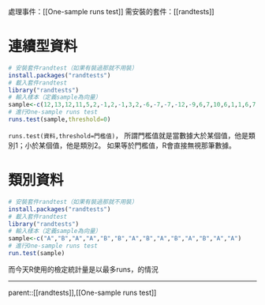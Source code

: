 處理事件：[[One-sample runs test]]
需安裝的套件：[[randtests]]

# 連續型資料
``` R
# 安裝套件randtest（如果有裝過那就不用裝）
install.packages("randtests")
# 載入套件randtest
library("randtests")
# 輸入樣本（定義sample為向量）
sample<-c(12,13,12,11,5,2,-1,2,-1,3,2,-6,-7,-7,-12,-9,6,7,10,6,1,1,6,7,-2,-6,-6,-5,-2,-1)
# 進行One-sample runs test
runs.test(sample,threshold=0)
```

`runs.test(資料,threshold=門檻值)`，
所謂門檻值就是當數據大於某個值，他是類別1；小於某個值，他是類別2。
如果等於門檻值，R會直接無視那筆數據。

# 類別資料
```R
# 安裝套件randtest（如果有裝過那就不用裝）
install.packages("randtests")
# 載入套件randtest
library("randtests")
# 輸入樣本（定義sample為向量）
sample<-c("A","B","A","A","B","B","A","B","A","B","A","B","A","A")
# 進行One-sample runs test
run.test(sample)
```

而今天R使用的檢定統計量是以最多runs，的情況
- - -
parent::[[randtests]],[[One-sample runs test]]
